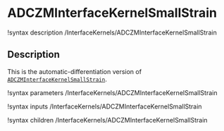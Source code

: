 # ADCZMInterfaceKernelSmallStrain

!syntax description /InterfaceKernels/ADCZMInterfaceKernelSmallStrain

## Description

This is the automatic-differentiation version of [`ADCZMInterfaceKernelSmallStrain`](ADCZMInterfaceKernelSmallStrain.md).

!syntax parameters /InterfaceKernels/ADCZMInterfaceKernelSmallStrain

!syntax inputs /InterfaceKernels/ADCZMInterfaceKernelSmallStrain

!syntax children /InterfaceKernels/ADCZMInterfaceKernelSmallStrain
